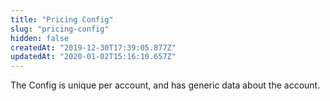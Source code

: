```yaml
---
title: "Pricing Config"
slug: "pricing-config"
hidden: false
createdAt: "2019-12-30T17:39:05.877Z"
updatedAt: "2020-01-02T15:16:10.657Z"
---
```

The Config is unique per account, and has generic data about the account.